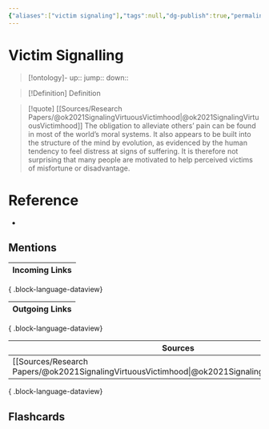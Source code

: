 ```yaml
---
{"aliases":["victim signaling"],"tags":null,"dg-publish":true,"permalink":"/cards/victim-signalling/","dgPassFrontmatter":true}
---
```


# Victim Signalling

> [!ontology]-
> up:: 
> jump:: 
> down:: 

> [!Definition] Definition
> 

> [!quote] [[Sources/Research Papers/@ok2021SignalingVirtuousVictimhood\|@ok2021SignalingVirtuousVictimhood]]
> The obligation to alleviate others’ pain can be found in most of the world’s moral systems. It also appears to be built into the structure of the mind by evolution, as evidenced by the human tendency to feel distress at signs of suffering. It is therefore not surprising that many people are motivated to help perceived victims of misfortune or disadvantage.

# Reference
- 

## Mentions
| Incoming Links |
| -------------- |

{ .block-language-dataview}

| Outgoing Links |
| -------------- |

{ .block-language-dataview}

| Sources                                                                                               |
| ----------------------------------------------------------------------------------------------------- |
| [[Sources/Research Papers/@ok2021SignalingVirtuousVictimhood\|@ok2021SignalingVirtuousVictimhood]] |

{ .block-language-dataview}

## Flashcards 
